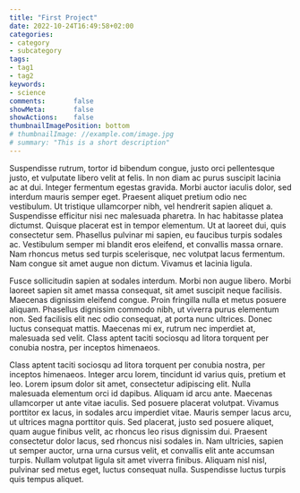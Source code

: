 ```yaml
---
title: "First Project"
date: 2022-10-24T16:49:58+02:00
categories:
- category
- subcategory
tags:
- tag1
- tag2
keywords:
- science
comments:       false
showMeta:       false
showActions:    false
thumbnailImagePosition: bottom
# thumbnailImage: //example.com/image.jpg
# summary: "This is a short description"
---
```


Suspendisse rutrum, tortor id bibendum congue, justo orci pellentesque justo, et vulputate libero velit at felis. In non diam ac purus suscipit lacinia ac at dui. Integer fermentum egestas gravida. Morbi auctor iaculis dolor, sed interdum mauris semper eget. Praesent aliquet pretium odio nec vestibulum. Ut tristique ullamcorper nibh, vel hendrerit sapien aliquet a. Suspendisse efficitur nisi nec malesuada pharetra. In hac habitasse platea dictumst. Quisque placerat est in tempor elementum. Ut at laoreet dui, quis consectetur sem. Phasellus pulvinar mi sapien, eu faucibus turpis sodales ac. Vestibulum semper mi blandit eros eleifend, et convallis massa ornare. Nam rhoncus metus sed turpis scelerisque, nec volutpat lacus fermentum. Nam congue sit amet augue non dictum. Vivamus et lacinia ligula.

Fusce sollicitudin sapien at sodales interdum. Morbi non augue libero. Morbi laoreet sapien sit amet massa consequat, sit amet suscipit neque facilisis. Maecenas dignissim eleifend congue. Proin fringilla nulla et metus posuere aliquam. Phasellus dignissim commodo nibh, ut viverra purus elementum non. Sed facilisis elit nec odio consequat, at porta nunc ultrices. Donec luctus consequat mattis. Maecenas mi ex, rutrum nec imperdiet at, malesuada sed velit. Class aptent taciti sociosqu ad litora torquent per conubia nostra, per inceptos himenaeos.

Class aptent taciti sociosqu ad litora torquent per conubia nostra, per inceptos himenaeos. Integer arcu lorem, tincidunt id varius quis, pretium et leo. Lorem ipsum dolor sit amet, consectetur adipiscing elit. Nulla malesuada elementum orci id dapibus. Aliquam id arcu ante. Maecenas ullamcorper ut ante vitae iaculis. Sed posuere placerat volutpat. Vivamus porttitor ex lacus, in sodales arcu imperdiet vitae. Mauris semper lacus arcu, ut ultrices magna porttitor quis. Sed placerat, justo sed posuere aliquet, quam augue finibus velit, ac rhoncus leo risus dignissim dui. Praesent consectetur dolor lacus, sed rhoncus nisi sodales in. Nam ultricies, sapien ut semper auctor, urna urna cursus velit, et convallis elit ante accumsan turpis. Nullam volutpat ligula sit amet viverra finibus. Aliquam nisl nisl, pulvinar sed metus eget, luctus consequat nulla. Suspendisse luctus turpis quis tempus aliquet.
